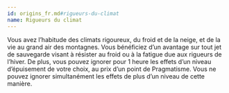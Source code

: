 ```yaml
---
id: origins_fr.md#rigueurs-du-climat
name: Rigueurs du climat
---
```


Vous avez l’habitude des climats rigoureux, du froid et de la neige, et de la vie au grand air des montagnes. Vous bénéficiez d’un avantage sur tout jet de sauvegarde visant à résister au froid ou à la fatigue due aux rigueurs de l’hiver. De plus, vous pouvez ignorer pour 1 heure les effets d’un niveau d’épuisement de votre choix, au prix d’un point de Pragmatisme. Vous ne pouvez ignorer simultanément les effets de plus d’un niveau de cette manière.

